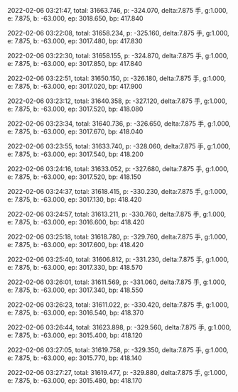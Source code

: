 2022-02-06 03:21:47, total: 31663.746, p: -324.070, delta:7.875 手, g:1.000, e: 7.875, b: -63.000, ep: 3018.650, bp: 417.840

2022-02-06 03:22:08, total: 31658.234, p: -325.160, delta:7.875 手, g:1.000, e: 7.875, b: -63.000, ep: 3017.480, bp: 417.830

2022-02-06 03:22:30, total: 31658.155, p: -324.870, delta:7.875 手, g:1.000, e: 7.875, b: -63.000, ep: 3017.850, bp: 417.840

2022-02-06 03:22:51, total: 31650.150, p: -326.180, delta:7.875 手, g:1.000, e: 7.875, b: -63.000, ep: 3017.020, bp: 417.900

2022-02-06 03:23:12, total: 31640.358, p: -327.120, delta:7.875 手, g:1.000, e: 7.875, b: -63.000, ep: 3017.520, bp: 418.080

2022-02-06 03:23:34, total: 31640.736, p: -326.650, delta:7.875 手, g:1.000, e: 7.875, b: -63.000, ep: 3017.670, bp: 418.040

2022-02-06 03:23:55, total: 31633.740, p: -328.060, delta:7.875 手, g:1.000, e: 7.875, b: -63.000, ep: 3017.540, bp: 418.200

2022-02-06 03:24:16, total: 31633.052, p: -327.680, delta:7.875 手, g:1.000, e: 7.875, b: -63.000, ep: 3017.520, bp: 418.150

2022-02-06 03:24:37, total: 31618.415, p: -330.230, delta:7.875 手, g:1.000, e: 7.875, b: -63.000, ep: 3017.130, bp: 418.420

2022-02-06 03:24:57, total: 31613.211, p: -330.760, delta:7.875 手, g:1.000, e: 7.875, b: -63.000, ep: 3016.600, bp: 418.420

2022-02-06 03:25:18, total: 31618.780, p: -329.760, delta:7.875 手, g:1.000, e: 7.875, b: -63.000, ep: 3017.600, bp: 418.420

2022-02-06 03:25:40, total: 31606.812, p: -331.230, delta:7.875 手, g:1.000, e: 7.875, b: -63.000, ep: 3017.330, bp: 418.570

2022-02-06 03:26:01, total: 31611.569, p: -331.060, delta:7.875 手, g:1.000, e: 7.875, b: -63.000, ep: 3017.340, bp: 418.550

2022-02-06 03:26:23, total: 31611.022, p: -330.420, delta:7.875 手, g:1.000, e: 7.875, b: -63.000, ep: 3016.540, bp: 418.370

2022-02-06 03:26:44, total: 31623.898, p: -329.560, delta:7.875 手, g:1.000, e: 7.875, b: -63.000, ep: 3015.400, bp: 418.120

2022-02-06 03:27:05, total: 31619.758, p: -329.350, delta:7.875 手, g:1.000, e: 7.875, b: -63.000, ep: 3015.770, bp: 418.140

2022-02-06 03:27:27, total: 31619.477, p: -329.880, delta:7.875 手, g:1.000, e: 7.875, b: -63.000, ep: 3015.480, bp: 418.170